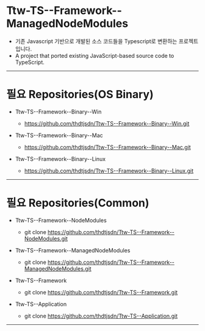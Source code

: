 # Ttw-TS--Framework--ManagedNodeModules

- 기존 Javascript 기반으로 개발된 소스 코드들을 Typescript로 변환하는 프로젝트 입니다.
- A project that ported existing JavaScript-based source code to TypeScript.

---

# 필요 Repositories(OS Binary)

- Ttw-TS--Framework--Binary--Win
	- https://github.com/thdtjsdn/Ttw-TS--Framework--Binary--Win.git

- Ttw-TS--Framework--Binary--Mac

	- https://github.com/thdtjsdn/Ttw-TS--Framework--Binary--Mac.git

- Ttw-TS--Framework--Binary--Linux
	- https://github.com/thdtjsdn/Ttw-TS--Framework--Binary--Linux.git

---

# 필요 Repositories(Common)

- Ttw-TS--Framework--NodeModules

	- git clone https://github.com/thdtjsdn/Ttw-TS--Framework--NodeModules.git


- Ttw-TS--Framework--ManagedNodeModules

	- git clone https://github.com/thdtjsdn/Ttw-TS--Framework--ManagedNodeModules.git


- Ttw-TS--Framework

	- git clone https://github.com/thdtjsdn/Ttw-TS--Framework.git


- Ttw-TS--Application

	- git clone https://github.com/thdtjsdn/Ttw-TS--Application.git

---